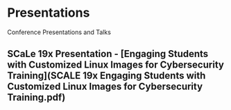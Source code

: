 # Presentations
Conference Presentations and Talks



## SCaLe 19x Presentation - [Engaging Students with Customized Linux Images for Cybersecurity Training](SCALE 19x Engaging Students with Customized Linux Images for Cybersecurity Training.pdf)


